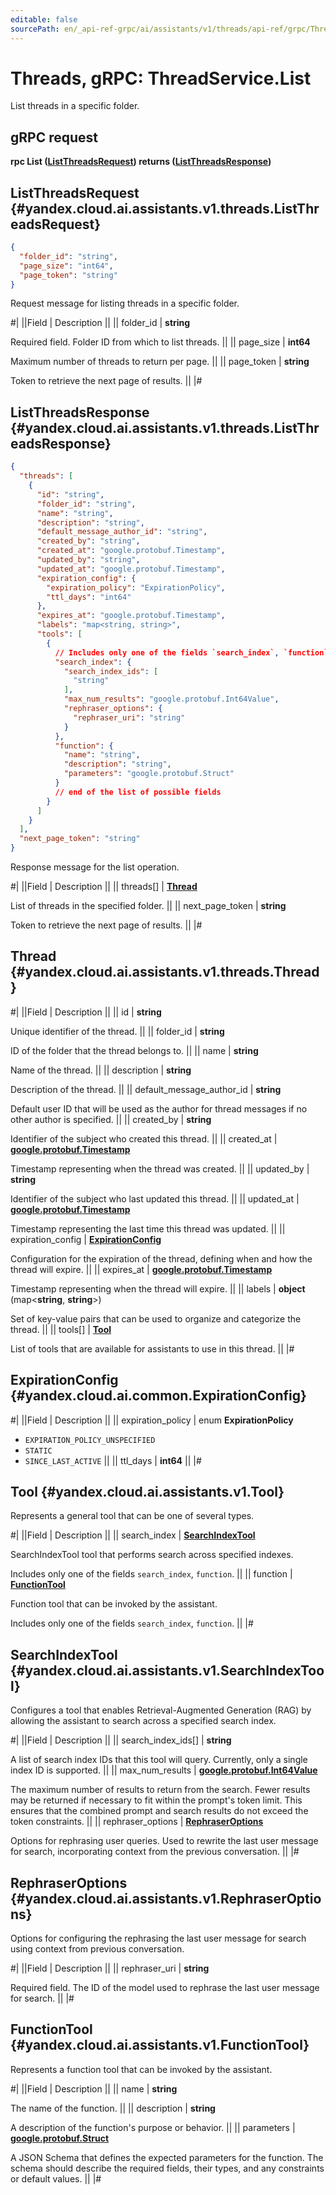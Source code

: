 ```yaml
---
editable: false
sourcePath: en/_api-ref-grpc/ai/assistants/v1/threads/api-ref/grpc/Thread/list.md
---
```


# Threads, gRPC: ThreadService.List

List threads in a specific folder.

## gRPC request

**rpc List ([ListThreadsRequest](#yandex.cloud.ai.assistants.v1.threads.ListThreadsRequest)) returns ([ListThreadsResponse](#yandex.cloud.ai.assistants.v1.threads.ListThreadsResponse))**

## ListThreadsRequest {#yandex.cloud.ai.assistants.v1.threads.ListThreadsRequest}

```json
{
  "folder_id": "string",
  "page_size": "int64",
  "page_token": "string"
}
```

Request message for listing threads in a specific folder.

#|
||Field | Description ||
|| folder_id | **string**

Required field. Folder ID from which to list threads. ||
|| page_size | **int64**

Maximum number of threads to return per page. ||
|| page_token | **string**

Token to retrieve the next page of results. ||
|#

## ListThreadsResponse {#yandex.cloud.ai.assistants.v1.threads.ListThreadsResponse}

```json
{
  "threads": [
    {
      "id": "string",
      "folder_id": "string",
      "name": "string",
      "description": "string",
      "default_message_author_id": "string",
      "created_by": "string",
      "created_at": "google.protobuf.Timestamp",
      "updated_by": "string",
      "updated_at": "google.protobuf.Timestamp",
      "expiration_config": {
        "expiration_policy": "ExpirationPolicy",
        "ttl_days": "int64"
      },
      "expires_at": "google.protobuf.Timestamp",
      "labels": "map<string, string>",
      "tools": [
        {
          // Includes only one of the fields `search_index`, `function`
          "search_index": {
            "search_index_ids": [
              "string"
            ],
            "max_num_results": "google.protobuf.Int64Value",
            "rephraser_options": {
              "rephraser_uri": "string"
            }
          },
          "function": {
            "name": "string",
            "description": "string",
            "parameters": "google.protobuf.Struct"
          }
          // end of the list of possible fields
        }
      ]
    }
  ],
  "next_page_token": "string"
}
```

Response message for the list operation.

#|
||Field | Description ||
|| threads[] | **[Thread](#yandex.cloud.ai.assistants.v1.threads.Thread)**

List of threads in the specified folder. ||
|| next_page_token | **string**

Token to retrieve the next page of results. ||
|#

## Thread {#yandex.cloud.ai.assistants.v1.threads.Thread}

#|
||Field | Description ||
|| id | **string**

Unique identifier of the thread. ||
|| folder_id | **string**

ID of the folder that the thread belongs to. ||
|| name | **string**

Name of the thread. ||
|| description | **string**

Description of the thread. ||
|| default_message_author_id | **string**

Default user ID that will be used as the author for thread messages if no other author is specified. ||
|| created_by | **string**

Identifier of the subject who created this thread. ||
|| created_at | **[google.protobuf.Timestamp](https://developers.google.com/protocol-buffers/docs/reference/google.protobuf#timestamp)**

Timestamp representing when the thread was created. ||
|| updated_by | **string**

Identifier of the subject who last updated this thread. ||
|| updated_at | **[google.protobuf.Timestamp](https://developers.google.com/protocol-buffers/docs/reference/google.protobuf#timestamp)**

Timestamp representing the last time this thread was updated. ||
|| expiration_config | **[ExpirationConfig](#yandex.cloud.ai.common.ExpirationConfig)**

Configuration for the expiration of the thread, defining when and how the thread will expire. ||
|| expires_at | **[google.protobuf.Timestamp](https://developers.google.com/protocol-buffers/docs/reference/google.protobuf#timestamp)**

Timestamp representing when the thread will expire. ||
|| labels | **object** (map<**string**, **string**>)

Set of key-value pairs that can be used to organize and categorize the thread. ||
|| tools[] | **[Tool](#yandex.cloud.ai.assistants.v1.Tool)**

List of tools that are available for assistants to use in this thread. ||
|#

## ExpirationConfig {#yandex.cloud.ai.common.ExpirationConfig}

#|
||Field | Description ||
|| expiration_policy | enum **ExpirationPolicy**

- `EXPIRATION_POLICY_UNSPECIFIED`
- `STATIC`
- `SINCE_LAST_ACTIVE` ||
|| ttl_days | **int64** ||
|#

## Tool {#yandex.cloud.ai.assistants.v1.Tool}

Represents a general tool that can be one of several types.

#|
||Field | Description ||
|| search_index | **[SearchIndexTool](#yandex.cloud.ai.assistants.v1.SearchIndexTool)**

SearchIndexTool tool that performs search across specified indexes.

Includes only one of the fields `search_index`, `function`. ||
|| function | **[FunctionTool](#yandex.cloud.ai.assistants.v1.FunctionTool)**

Function tool that can be invoked by the assistant.

Includes only one of the fields `search_index`, `function`. ||
|#

## SearchIndexTool {#yandex.cloud.ai.assistants.v1.SearchIndexTool}

Configures a tool that enables Retrieval-Augmented Generation (RAG) by allowing the assistant to search across a specified search index.

#|
||Field | Description ||
|| search_index_ids[] | **string**

A list of search index IDs that this tool will query. Currently, only a single index ID is supported. ||
|| max_num_results | **[google.protobuf.Int64Value](https://developers.google.com/protocol-buffers/docs/reference/csharp/class/google/protobuf/well-known-types/int64-value)**

The maximum number of results to return from the search.
Fewer results may be returned if necessary to fit within the prompt's token limit.
This ensures that the combined prompt and search results do not exceed the token constraints. ||
|| rephraser_options | **[RephraserOptions](#yandex.cloud.ai.assistants.v1.RephraserOptions)**

Options for rephrasing user queries.
Used to rewrite the last user message for search,
incorporating context from the previous conversation. ||
|#

## RephraserOptions {#yandex.cloud.ai.assistants.v1.RephraserOptions}

Options for configuring the rephrasing the last user message for search using context from previous conversation.

#|
||Field | Description ||
|| rephraser_uri | **string**

Required field. The ID of the model used to rephrase the last user message for search. ||
|#

## FunctionTool {#yandex.cloud.ai.assistants.v1.FunctionTool}

Represents a function tool that can be invoked by the assistant.

#|
||Field | Description ||
|| name | **string**

The name of the function. ||
|| description | **string**

A description of the function's purpose or behavior. ||
|| parameters | **[google.protobuf.Struct](https://developers.google.com/protocol-buffers/docs/reference/csharp/class/google/protobuf/well-known-types/struct)**

A JSON Schema that defines the expected parameters for the function.
The schema should describe the required fields, their types, and any constraints or default values. ||
|#